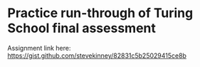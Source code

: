 # Practice run-through of Turing School final assessment

Assignment link here: https://gist.github.com/stevekinney/82831c5b25029415ce8b
